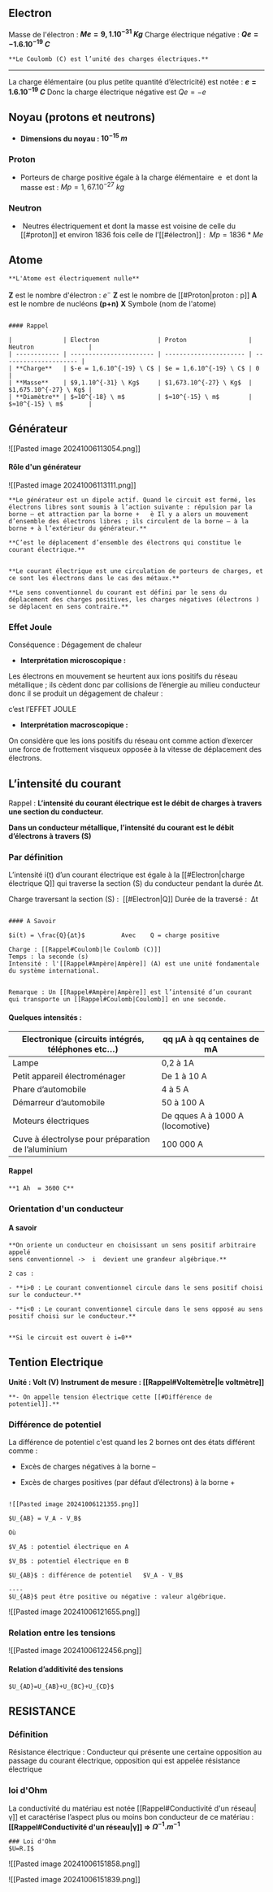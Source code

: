 ## Electron

Masse de l'électron : **$Me = 9,1.10^{-31} \ Kg$**
Charge électrique négative : **$Qe = -1.6.10^{-19} \ C$**

```ad-info
**Le Coulomb (C) est l’unité des charges électriques.**
```

----

La charge élémentaire (ou plus petite quantité d’électricité) est notée : **$e = 1.6.10^{-19} \ C$**
Donc la charge électrique négative est $Qe = -e$

## Noyau (protons et neutrons)
- **Dimensions du noyau : $10^{-15} \ m$**
### Proton
- Porteurs de charge positive égale à la charge élémentaire  e  et dont la masse est : $Mp = 1,67.10^{-27} \ kg$

### Neutron
-  Neutres électriquement et dont la masse est voisine de celle du [[#proton]] et environ 1836 fois celle de l’[[#électron]] :  $Mp = 1836 * Me$

## Atome

```ad-attention
**L'Atome est électriquement nulle**
```

**Z** est le nombre d'électron : $e^-$
**Z** est le nombre de [[#Proton|proton : p]] 
**A** est le nombre de nucléons **(p+n)**
**X** Symbole (nom de l'atome)

```ad-tip

#### Rappel

|              | Electron                | Proton                 | Neutron               |
| ------------ | ----------------------- | ---------------------- | --------------------- |
| **Charge**   | $-e = 1,6.10^{-19} \ C$ | $e = 1,6.10^{-19} \ C$ | 0                     |
| **Masse**    | $9,1.10^{-31} \ Kg$     | $1,673.10^{-27} \ Kg$  | $1,675.10^{-27} \ Kg$ |
| **Diamètre** | $≈10^{-18} \ m$         | $≈10^{-15} \ m$        | $≈10^{-15} \ m$       |

```

## Générateur

![[Pasted image 20241006113054.png]]
#### Rôle d'un générateur


![[Pasted image 20241006113111.png]]

```ad-important
**Le générateur est un dipole actif. Quand le circuit est fermé, les électrons libres sont soumis à l’action suivante : répulsion par la borne – et attraction par la borne +   è Il y a alors un mouvement d’ensemble des électrons libres ; ils circulent de la borne – à la borne + à l’extérieur du générateur.**

**C’est le déplacement d’ensemble des électrons qui constitue le courant électrique.**


**Le courant électrique est une circulation de porteurs de charges, et ce sont les électrons dans le cas des métaux.**
```

```ad-important
**Le sens conventionnel du courant est défini par le sens du déplacement des charges positives, les charges négatives (électrons ) se déplacent en sens contraire.**
```

### Effet Joule

Conséquence : Dégagement de chaleur

- **Interprétation microscopique :**

Les électrons en mouvement se heurtent aux ions positifs du réseau métallique ; ils cèdent donc par collisions de l’énergie au milieu conducteur donc il se produit un dégagement de chaleur :

c’est l’EFFET JOULE

- **Interprétation macroscopique :**

On considère que les ions positifs du réseau ont comme action d’exercer une force de frottement visqueux opposée à la vitesse de déplacement des électrons.

## L’intensité du courant

Rappel : **L’intensité du courant électrique est le débit de charges à travers une section du conducteur.**

**Dans un conducteur métallique, l’intensité du courant est le débit d’électrons à travers (S)**

### Par définition

L’intensité i(t) d’un courant électrique est égale à la [[#Electron|charge électrique Q]] qui traverse la section (S) du conducteur pendant la durée Δt.

Charge traversant la section (S) :  [[#Electron|Q]]
Durée de la traversé :  Δt

```ad-important

#### A Savoir 

$i(t) = \frac{Q}{∆t}$          Avec    Q = charge positive
```


```ad-important
Charge : [[Rappel#Coulomb|le Coulomb (C)]]
Temps : la seconde (s)
Intensité : l'[[Rappel#Ampère|Ampère]] (A) est une unité fondamentale du système international.


Remarque : Un [[Rappel#Ampère|Ampère]] est l’intensité d’un courant qui transporte un [[Rappel#Coulomb|Coulomb]] en une seconde.
```

#### Quelques intensités :

| Electronique (circuits intégrés, téléphones etc…)  | qq µA à qq centaines de mA       |
| -------------------------------------------------- | -------------------------------- |
| Lampe                                              | 0,2 à 1A                         |
| Petit appareil électroménager                      | De 1 à 10 A                      |
| Phare d’automobile                                 | 4 à 5 A                          |
| Démarreur d’automobile                             | 50 à 100 A                       |
| Moteurs électriques                                | De qques A à 1000 A (locomotive) |
| Cuve à électrolyse pour préparation de l’aluminium | 100 000 A                        |
#### Rappel

```ad-important
**1 Ah  = 3600 C**
```


### Orientation d'un conducteur

#### A savoir 

```ad-important
**On oriente un conducteur en choisissant un sens positif arbitraire appelé
sens conventionnel ->  i  devient une grandeur algébrique.**

2 cas :

- **i>0 : Le courant conventionnel circule dans le sens positif choisi sur le conducteur.**

- **i<0 : Le courant conventionnel circule dans le sens opposé au sens positif choisi sur le conducteur.**


**Si le circuit est ouvert è i=0**
```

## Tention Electrique

**Unité : Volt (V)**
**Instrument de mesure : [[Rappel#Voltemètre|le voltmètre]]**

```ad-important
**- On appelle tension électrique cette [[#Différence de potentiel]].**
```

### Différence de potentiel 

La différence de potentiel c'est quand les 2 bornes ont des états différent comme :

- Excès de charges négatives à la borne $–$

- Excès de charges positives (par défaut d’électrons) à la borne $+$

```ad-important

![[Pasted image 20241006121355.png]]

$U_{AB} = V_A - V_B$

Où

$V_A$ : potentiel électrique en A

$V_B$ : potentiel électrique en B

$U_{AB}$ : différence de potentiel   $V_A - V_B$ 

----
$U_{AB}$ peut être positive ou négative : valeur algébrique.
```

![[Pasted image 20241006121655.png]]


### Relation entre les tensions

![[Pasted image 20241006122456.png]]
#### Relation d’additivité des tensions

```ad-important
$U_{AD}=U_{AB}+U_{BC}+U_{CD}$
```


## RESISTANCE

### Définition
Résistance électrique : Conducteur qui présente une certaine opposition au passage du courant électrique, opposition qui est appelée résistance électrique

### loi d'Ohm

La conductivité du matériau est notée [[Rappel#Conductivité d'un réseau|γ]] et caractérise l’aspect plus ou moins bon conducteur de ce matériau : **[[Rappel#Conductivité d'un réseau|γ]] => $Ω^{-1}.m^{-1}$**

```ad-important
### Loi d'Ohm
$U=R.I$
```

![[Pasted image 20241006151858.png]]

![[Pasted image 20241006151839.png]]
